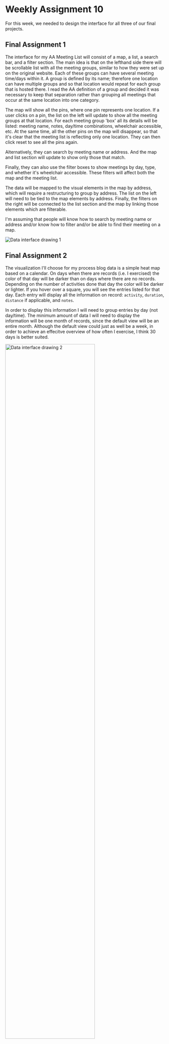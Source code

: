 # Weekly Assignment 10
For this week, we needed to design the interface for all three of our final projects.

## Final Assignment 1

The interface for my AA Meeting List will consist of a map, a list, a search bar, and a filter section. The main idea is that on the lefthand side there will be scrollable list with all the meeting groups, similar to how they were set up on the original website. Each of these groups can have several meeting time/days within it. A group is defined by its name; therefore one location can have multiple groups and so that location would repeat for each group that is hosted there. I read the AA definition of a group and decided it was necessary to keep that separation rather than grouping all meetings that occur at the same location into one category.

The map will show all the pins, where one pin represents one location. If a user clicks on a pin, the list on the left will update to show all the meeting groups at that location. For each meeting group 'box' all its details will be listed: meeting name, notes, day/time combinations, wheelchair accessible, etc. At the same time, all the other pins on the map will disappear, so that it's clear that the meeting list is reflecting only one location. They can then click reset to see all the pins again.

Alternatively, they can search by meeting name or address. And the map and list section will update to show only those that match. 

Finally, they can also use the filter boxes to show meetings by day, type, and whether it's wheelchair accessible. These filters will affect both the map and the meeting list.

The data will be mapped to the visual elements in the map by address, which will require a restructuring to group by address. The list on the left will need to be tied to the map elements by address. Finally, the filters on the right will be connected to the list section and the map by linking those elements which are filterable.

I'm assuming that people will know how to search by meeting name or address and/or know how to filter and/or be able to find their meeting on a map.

<img src="https://ripleycleghorn.github.io/msdv-data-structures/wa_10/finalassignment1.png" alt="Data interface drawing 1">

## Final Assignment 2

The visualization I'll choose for my process blog data is a simple heat map based on a calendar. On days when there are records (i.e. I exercised) the color of that day will be darker than on days where there are no records. Depending on the number of activities done that day the color will be darker or lighter. If you hover over a square, you will see the entries listed for that day. Each entry will display all the information on record: `activity`, `duration`, `distance` if applicable, and `notes`.

In order to display this information I will need to group entries by day (not day/time). The minimum amount of data I will need to display the information will be one month of records, since the default view will be an entire month. Although the default view could just as well be a week, in order to achieve an effecitve overview of how often I exercise, I think 30 days is better suited.

<img style="width:75%; height:auto" src="https://ripleycleghorn.github.io/msdv-data-structures/wa_10/finalassignment2.jpg" alt="Data interface drawing 2">

## Final Assignment 3

For this project, I'm supposing that someone wants to build a wine cellar in their basement, and therefore they need to know the current temperature range in the basement. After doing preliminary research (i.e. one google search) it seems the ideal temperature for wine is between 50 and 59 degrees farenheit. No harm will be done to wine 59 and 68 degrees as long as the temperature does not fluctuate too dramatically. Hypothetically, this person wants to know if they can build it without implementing any heating or cooling system in the basement, in the case that the temperatures already fall in the correct range. This visualization would need to span at least a year in order to monitor the temperatures throughout the seasons.

In order to see the feasibility of building a wine cellar, I will map the temperatures onto a line graph. There will be a light grey shaded band between 50-59 to show the ideal temperature, and a slightly darker band from 59-68 in order to more easily identify if the temperatures fall in the correct range. Additionally, I will probably need to emphasize somehow when there is a sharp fluctuation in the temperatures.

In terms of the data, it will be pretty straightforward to map the temperatures to a line graph. However in order to emphasize the possible fluctuation I will need to calculate the difference between each temperature and the following day's temperature. I will also need to make sure the date is shown in the correct format on the x-axis

<img src="https://ripleycleghorn.github.io/msdv-data-structures/wa_10/finalassignment3.jpg" alt="Data interface drawing 3">